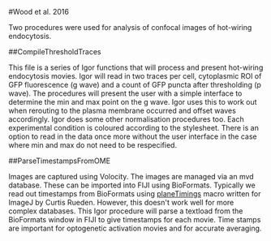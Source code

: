 #Wood et al. 2016

Two procedures were used for analysis of confocal images of hot-wiring endocytosis.

##CompileThresholdTraces

This file is a series of Igor functions that will process and present hot-wiring endocytosis movies. Igor will read in two traces per cell, cytoplasmic ROI of GFP fluorescence (g wave) and a count of GFP puncta after thresholding (p wave). The procedures will present the user with a simple interface to determine the min and max point on the g wave. Igor uses this to work out when rerouting to the plasma membrane occurred and offset waves accordingly. Igor does some other normalisation procedures too. Each experimental condition is coloured according to the stylesheet. There is an option to read in the data once more without the user interface in the case where min and max do not need to be respecified.

##ParseTimestampsFromOME

Images are captured using Volocity. The images are managed via an mvd database. These can be imported into FIJI using BioFormats. Typically we read out timestamps from BioFormats using [planeTimings](https://github.com/openmicroscopy/bioformats/commit/c10ef163b269873e918376e807844b9c662342b1) macro written for ImageJ by Curtis Rueden. However, this doesn't work well for more complex databases. This Igor procedure will parse a textload from the BioFormats window in FIJI to give timestamps for each movie. Time stamps are important for optogenetic activation movies and for accurate averaging.